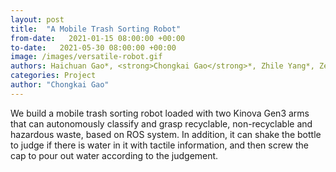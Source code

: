 ```yaml
---
layout: post
title:  "A Mobile Trash Sorting Robot"
from-date:   2021-01-15 08:00:00 +00:00
to-date:   2021-05-30 08:00:00 +00:00
image: /images/versatile-robot.gif
authors: Haichuan Gao*, <strong>Chongkai Gao</strong>*, Zhile Yang*, Zekun Li, and Feng Chen
categories: Project
author: "Chongkai Gao"
---
```

We build a mobile trash sorting robot loaded with two Kinova Gen3 arms that can autonomously classify and grasp recyclable, non-recyclable and hazardous waste, based on ROS system. In addition, it can shake the bottle to judge if there is water in it with tactile information,  and then screw the cap to pour out water according to the judgement.
